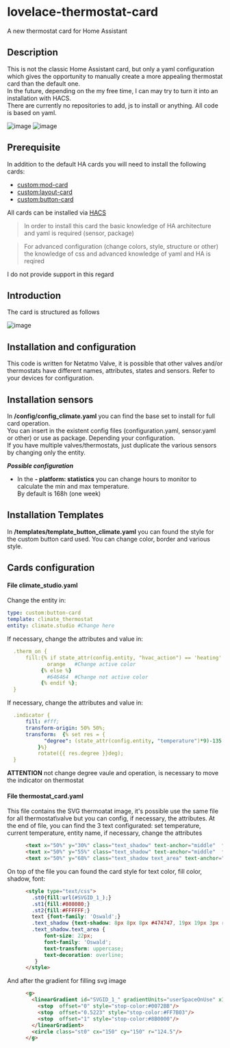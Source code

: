 # lovelace-thermostat-card
A new thermostat card for Home Assistant

## Description

This is not the classic Home Assistant card, but only a yaml configuration which gives the opportunity to manually create a more appealing thermostat card than the default one.  
In the future, depending on the my free time, I can may try to turn it into an installation with HACS.  
There are currently no repositories to add, js to install or anything. All code is based on yaml.  

![image](https://user-images.githubusercontent.com/18568434/208972989-58fc4dd9-8c87-4a48-b141-dc7f7f78f83c.png)
![image](https://user-images.githubusercontent.com/18568434/208973396-f7580bd7-55de-4a63-9e6c-e658151a2b44.png)

## Prerequisite

In addition to the default HA cards you will need to install the following cards:
  
* [custom:mod-card](https://github.com/thomasloven/lovelace-card-mod)
* [custom:layout-card](https://github.com/thomasloven/lovelace-layout-card)
* [custom:button-card](https://github.com/custom-cards/button-card)
  
All cards can be installed via [HACS](https://github.com/hacs/integration)  

> In order to install this card the basic knowledge of HA architecture and yaml is required (sensor, package)  
  
> For advanced configuration (change colors, style, structure or other) the knowledge of css and advanced  knowledge of yaml and HA is reqired 
  
I do not provide support in this regard  
  
  
## Introduction

The card is  structured as follows

![image](https://user-images.githubusercontent.com/18568434/209206995-366a70d7-5450-4291-9c52-0a851122f8fa.png)

 

## Installation and configuration  

This code is written for Netatmo Valve, it is possible that other valves and/or thermostats have different names, attributes, states and sensors.
Refer to your devices for configuration.

## Installation sensors

In **/config/config_climate.yaml** you can find the base set to install for full card operation.  
You can insert in the existent config files (configuration.yaml, sensor.yaml or other) or use as package. Depending your configuration.  
If you have multiple valves/thermostats, just duplicate the various sensors by changing only the entity.  
  
***Possible configuration***  
  
- In the **- platform: statistics** you can change hours to monitor to calculate the min and max temperature.  
  By default is 168h (one week)

## Installation Templates

In **/templates/template_button_climate.yaml** you can found the style for the custom button card used. You can change color, border and various style.  

## Cards configuration

#### File climate_studio.yaml

Change the entity in:
```yaml
type: custom:button-card
template: climate_thermostat
entity: climate.studio #Change here
```

If necessary, change the attributes and value in:
```yaml
  .therm_on {
      fill:{% if state_attr(config.entity, "hvac_action") == 'heating'  %}  #Change here
             orange   #Change active color
           {% else %}
             #646464  #Change not active color
           {% endif %};
  }
```

If necessary, change the attributes and value in:
```yaml  
  .indicator {
      fill: #fff;
      transform-origin: 50% 50%;      
      transform:  {% set res = {          
            "degree": (state_attr(config.entity, "temperature")*9)-135 #Change here
          }%}
          rotate({{ res.degree }}deg);
  }
```
**ATTENTION** not change degree vaule and operation, is necessary to move the indicator on thermostat

#### File thermostat_card.yaml

This file contains the SVG thermoatat image, it's possible use the same file for all thermostat\valve but you can config, if necessary, the attributes.
At the end of file, you can find the 3 text configurated: set temperature, current temperature, entity name, if necessary, change the attributes
```html  
      <text x="50%" y="30%" class="text_shadow" text-anchor="middle"  font-size="20px" fill="#fff">${entity.attributes.temperature}</text>      
      <text x="50%" y="55%" class="text_shadow" text-anchor="middle"  font-size="62px" fill="#fff">${entity.attributes.current_temperature}</text>      
      <text x="50%" y="68%" class="text_shadow text_area" text-anchor="middle"  fill="#fff">${entity.attributes.friendly_name}</text>   
```
  
On top of the file you can found the card style for text color, fill color,  shadow, font:

```html  
      <style type="text/css">
        .st0{fill:url(#SVGID_1_);}
        .st1{fill:#808080;}
        .st2{fill:#FFFFFF;}
        text {font-family: 'Oswald';}
        .text_shadow {text-shadow: 8px 8px 8px #474747, 19px 19px 3px rgba(255,103,41,0);}
        .text_shadow.text_area {
            font-size: 22px;
            font-family: 'Oswald';
            text-transform: uppercase;
            text-decoration: overline;
         }
      </style>
```

And after the gradient for filling svg image

```html  
      <g>
        <linearGradient id="SVGID_1_" gradientUnits="userSpaceOnUse" x1="25.5" y1="150" x2="274.5" y2="150">
          <stop  offset="0" style="stop-color:#0072BB"/>
          <stop  offset="0.5223" style="stop-color:#FF7B03"/>
          <stop  offset="1" style="stop-color:#8B0000"/>
        </linearGradient>
        <circle class="st0" cx="150" cy="150" r="124.5"/>
      </g>
``` 
